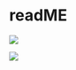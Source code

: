# readME

![](https://badges.pufler.dev/visits/77ivan/77ivan?color=black&logo=github)


[<img src="https://github-readme-streak-stats.herokuapp.com/?user=77ivan&theme=default&hide_border=true&fire=e25822&currStreakLabel=e25822&dates=aaa&background=fff">](#bottom)
